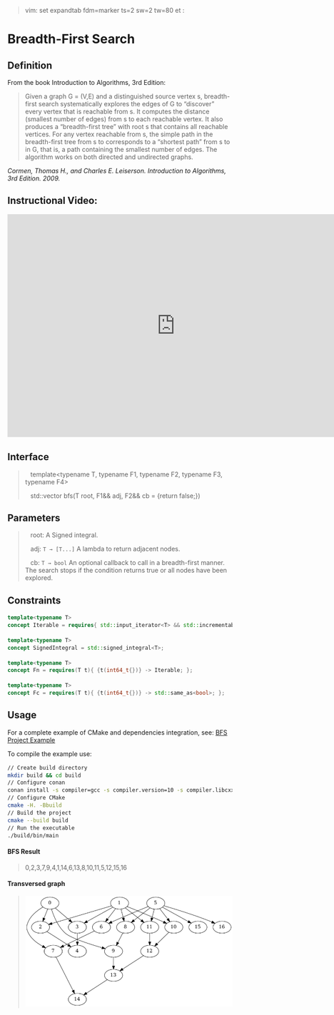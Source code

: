 >  vim: set expandtab fdm=marker ts=2 sw=2 tw=80 et :

# Breadth-First Search

## Definition

From the book Introduction to Algorithms, 3rd Edition:

> Given a graph G = (V,E) and a distinguished source vertex s, breadth-first
search systematically explores the edges of G to “discover” every vertex that
is reachable from s. It computes the distance (smallest number of edges) from s
to each reachable vertex. It also produces a “breadth-first tree” with root s
that contains all reachable vertices. For any vertex  reachable from s, the
simple path in the breadth-first tree from s to  corresponds to a “shortest
path” from s to in G, that is, a path containing the smallest number of edges.
The algorithm works on both directed and undirected graphs.

_Cormen, Thomas H., and Charles E. Leiserson. Introduction to Algorithms, 3rd
Edition. 2009._

## Instructional Video:

<iframe width="750" height="500" src="https://www.youtube.com/embed/oDqjPvD54Ss" frameborder="0" allow="accelerometer; autoplay; encrypted-media; gyroscope; picture-in-picture" allowfullscreen></iframe>


## Interface

> <i class="fa fa-bars" style="color:steelblue"></i>&nbsp;&nbsp;
> template<typename T, typename F1, typename F2, typename F3, typename F4>
>
> <i class="fa fa-bars" style="color:steelblue"></i>&nbsp;&nbsp;
> std::vector<T> bfs(T root, F1&& adj, F2&& cb = [](auto&&){return false;})

## Parameters

> <i class="fa fa-cog" style="color:steelblue"></i>&nbsp;&nbsp;
> root: A Signed integral.
>
> <i class="fa fa-cog" style="color:steelblue"></i>&nbsp;&nbsp;
> adj: `T → [T...]` A lambda to return adjacent nodes.
>
> <i class="fa fa-cog" style="color:steelblue"></i>&nbsp;&nbsp;
> cb: `T → bool` An optional callback to call in a breadth-first manner.
> The search stops if the condition returns true or all nodes
> have been explored.

## Constraints
```cpp
template<typename T>
concept Iterable = requires{ std::input_iterator<T> && std::incrementable<T>; };

template<typename T>
concept SignedIntegral = std::signed_integral<T>;

template<typename T>
concept Fn = requires(T t){ {t(int64_t{})} -> Iterable; };

template<typename T>
concept Fc = requires(T t){ {t(int64_t{})} -> std::same_as<bool>; };
```

## Usage

For a complete example of CMake and dependencies integration, see:
[BFS Project Example](https://gitlab.com/formigoni/celaeno/-/raw/master/doc/mdbook/archives/sample-bfs.tar.xz)

To compile the example use:
```sh
// Create build directory
mkdir build && cd build
// Configure conan
conan install -s compiler=gcc -s compiler.version=10 -s compiler.libcxx=libstdc++11 .. && cd ..
// Configure CMake
cmake -H. -Bbuild
// Build the project
cmake --build build
// Run the executable
./build/bin/main
```

#### BFS Result

> 0,2,3,7,9,4,1,14,6,13,8,10,11,5,12,15,16


#### Transversed graph

> ![bfs](./figures/bfs-b1.png)

